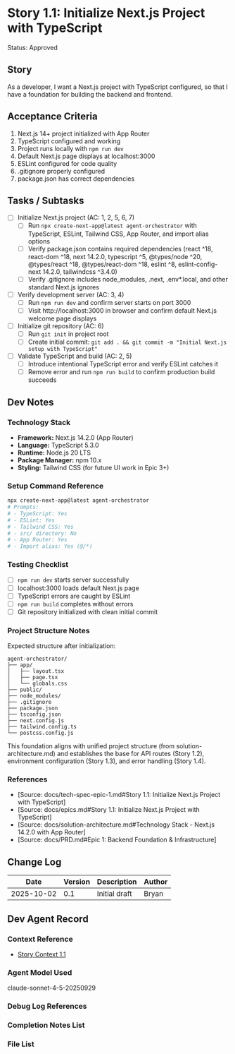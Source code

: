 # Story 1.1: Initialize Next.js Project with TypeScript

Status: Approved

## Story

As a developer,
I want a Next.js project with TypeScript configured,
so that I have a foundation for building the backend and frontend.

## Acceptance Criteria

1. Next.js 14+ project initialized with App Router
2. TypeScript configured and working
3. Project runs locally with `npm run dev`
4. Default Next.js page displays at localhost:3000
5. ESLint configured for code quality
6. .gitignore properly configured
7. package.json has correct dependencies

## Tasks / Subtasks

- [ ] Initialize Next.js project (AC: 1, 2, 5, 6, 7)
  - [ ] Run `npx create-next-app@latest agent-orchestrator` with TypeScript, ESLint, Tailwind CSS, App Router, and import alias options
  - [ ] Verify package.json contains required dependencies (react ^18, react-dom ^18, next 14.2.0, typescript ^5, @types/node ^20, @types/react ^18, @types/react-dom ^18, eslint ^8, eslint-config-next 14.2.0, tailwindcss ^3.4.0)
  - [ ] Verify .gitignore includes node_modules, .next, .env*.local, and other standard Next.js ignores
- [ ] Verify development server (AC: 3, 4)
  - [ ] Run `npm run dev` and confirm server starts on port 3000
  - [ ] Visit http://localhost:3000 in browser and confirm default Next.js welcome page displays
- [ ] Initialize git repository (AC: 6)
  - [ ] Run `git init` in project root
  - [ ] Create initial commit: `git add . && git commit -m "Initial Next.js setup with TypeScript"`
- [ ] Validate TypeScript and build (AC: 2, 5)
  - [ ] Introduce intentional TypeScript error and verify ESLint catches it
  - [ ] Remove error and run `npm run build` to confirm production build succeeds

## Dev Notes

### Technology Stack
- **Framework:** Next.js 14.2.0 (App Router)
- **Language:** TypeScript 5.3.0
- **Runtime:** Node.js 20 LTS
- **Package Manager:** npm 10.x
- **Styling:** Tailwind CSS (for future UI work in Epic 3+)

### Setup Command Reference
```bash
npx create-next-app@latest agent-orchestrator
# Prompts:
# - TypeScript: Yes
# - ESLint: Yes
# - Tailwind CSS: Yes
# - src/ directory: No
# - App Router: Yes
# - Import alias: Yes (@/*)
```

### Testing Checklist
- [ ] `npm run dev` starts server successfully
- [ ] localhost:3000 loads default Next.js page
- [ ] TypeScript errors are caught by ESLint
- [ ] `npm run build` completes without errors
- [ ] Git repository initialized with clean initial commit

### Project Structure Notes

Expected structure after initialization:
```
agent-orchestrator/
├── app/
│   ├── layout.tsx
│   ├── page.tsx
│   └── globals.css
├── public/
├── node_modules/
├── .gitignore
├── package.json
├── tsconfig.json
├── next.config.js
├── tailwind.config.ts
└── postcss.config.js
```

This foundation aligns with unified project structure (from solution-architecture.md) and establishes the base for API routes (Story 1.2), environment configuration (Story 1.3), and error handling (Story 1.4).

### References

- [Source: docs/tech-spec-epic-1.md#Story 1.1: Initialize Next.js Project with TypeScript]
- [Source: docs/epics.md#Story 1.1: Initialize Next.js Project with TypeScript]
- [Source: docs/solution-architecture.md#Technology Stack - Next.js 14.2.0 with App Router]
- [Source: docs/PRD.md#Epic 1: Backend Foundation & Infrastructure]

## Change Log

| Date     | Version | Description   | Author |
| -------- | ------- | ------------- | ------ |
| 2025-10-02 | 0.1     | Initial draft | Bryan  |

## Dev Agent Record

### Context Reference

- [Story Context 1.1](/Users/bryan.inagaki/Documents/development/agent-orchestrator/docs/story-context-1.1.xml)

### Agent Model Used

claude-sonnet-4-5-20250929

### Debug Log References

### Completion Notes List

### File List
